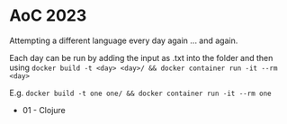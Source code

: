 # AoC 2023

Attempting a different language every day again ... and again.

Each day can be run by adding the input as <day>.txt into the <day> folder and then using
```docker build -t <day> <day>/ && docker container run -it --rm <day>```

E.g. ```docker build -t one one/ && docker container run -it --rm one```

* 01 - Clojure
